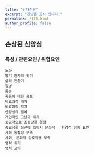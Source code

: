 ```yaml
---
title: "난다진단"
excerpt: "진단을 표시 합니다."
permalink: /170.html
author_profile: false
---
```

## 손상된 신앙심



### 특성 / 관련요인 / 위험요인

>   

    노화
    말기 환자의 위기
    삶의 전환기
    질병
    통증
    죽음에 대한 공포
    비효과적 대처
    비효과적 지지
    안정성의 결여
    개인적인 고난과 위기
    종교적으로 조종당한 경험
    종교생활 실천에 있어서 문화적   환경적 장애 요인
    사회 통합성 부족
    사회, 문화적 상호작용 부족
    영적 위기
    영적 고뇌

